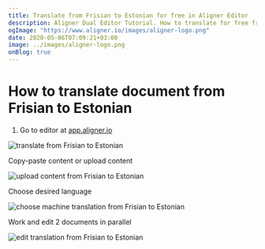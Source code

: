 ```yaml
---
title: Translate from Frisian to Estonian for free in Aligner Editor
description: Aligner Dual Editor Tutorial. How to translate for free from Frisian to Estonian. Aligner is multilingual document management platform. 
ogImage: "https://www.aligner.io/images/aligner-logo.png"
date: 2020-05-06T07:09:21+03:00
image: ../images/aligner-logo.png
onBlog: true
---
```


# How to translate document from Frisian to Estonian

1. Go to editor at [app.aligner.io](https://app.aligner.io "Aligner App web page")

![translate from Frisian to Estonian](../aligner-blank-editor.png "translate from Frisian to Estonian")

Copy-paste content or upload content

![upload content from Frisian to Estonian](../aligner-uploaded-document.png "upload content from Frisian to Estonian")

Choose desired language

![choose machine translation from Frisian to Estonian](../aligner-language-dropdown.png "choose machine translation from Frisian to Estonian")

Work and edit 2 documents in parallel

![edit translation from Frisian to Estonian](../aligner-double-sitded-editor.png "edit translation from Frisian to Estonian")

